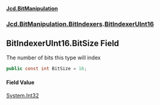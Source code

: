 ﻿#### [Jcd.BitManipulation](index.md 'index')

### [Jcd.BitManipulation.BitIndexers](Jcd.BitManipulation.BitIndexers.md 'Jcd.BitManipulation.BitIndexers').[BitIndexerUInt16](Jcd.BitManipulation.BitIndexers.BitIndexerUInt16.md 'Jcd.BitManipulation.BitIndexers.BitIndexerUInt16')

## BitIndexerUInt16.BitSize Field

The number of bits this type will index

```csharp
public const int BitSize = 16;
```

#### Field Value

[System.Int32](https://docs.microsoft.com/en-us/dotnet/api/System.Int32 'System.Int32')